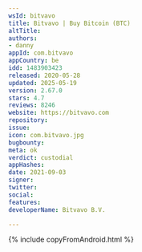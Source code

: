 ```yaml
---
wsId: bitvavo
title: Bitvavo | Buy Bitcoin (BTC)
altTitle: 
authors:
- danny
appId: com.bitvavo
appCountry: be
idd: 1483903423
released: 2020-05-28
updated: 2025-05-19
version: 2.67.0
stars: 4.7
reviews: 8246
website: https://bitvavo.com
repository: 
issue: 
icon: com.bitvavo.jpg
bugbounty: 
meta: ok
verdict: custodial
appHashes: 
date: 2021-09-03
signer: 
twitter: 
social: 
features: 
developerName: Bitvavo B.V.

---
```


{% include copyFromAndroid.html %}
